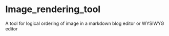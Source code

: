# Image_rendering_tool
A tool for logical ordering of image in a markdown blog  editor or WYSIWYG editor
